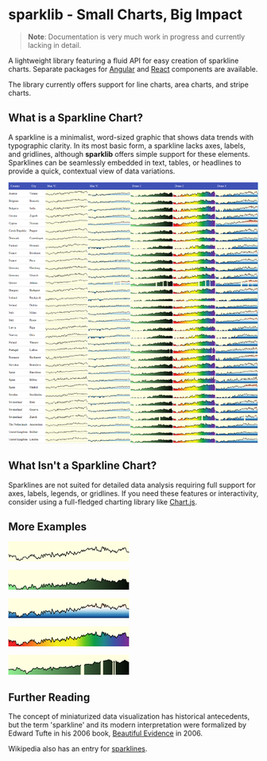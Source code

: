 # sparklib - Small Charts, Big Impact

> **Note**: Documentation is very much work in progress and currently lacking in detail.

A lightweight library featuring a fluid API for easy creation of sparkline charts. Separate packages for [Angular](https://www.npmjs.com/package/ngx-sparklib) and [React](https://www.npmjs.com/package/react-sparklib) components are available.

The library currently offers support for line charts, area charts, and stripe charts.

## What is a Sparkline Chart?

A sparkline is a minimalist, word-sized graphic that shows data trends with typographic clarity. In its most basic form, a sparkline lacks axes, labels, and gridlines, although **sparklib** offers simple support for these elements. Sparklines can be seamlessly embedded in text, tables, or headlines to provide a quick, contextual view of data variations.

![Basic line chart](docs/images/sparklib-weather-table.png)

## What Isn't a Sparkline Chart?

Sparklines are not suited for detailed data analysis requiring full support for axes, labels, legends, or gridlines. If you need these features or interactivity, consider using a full-fledged charting library like [Chart.js](https://www.chartjs.org/).

## More Examples

![Basic line chart](docs/images/sl-ac-g-weather-0.png)

![Basic line chart](docs/images/sl-ac-g-weather-2.png)

![Basic line chart](docs/images/sl-ac-g-weather-3.png)

![Basic line chart](docs/images/sl-ac-g-weather-1.png)

![Basic line chart](docs/images/sl-ac-g-weather-gaps-0.png)

## Further Reading

The concept of miniaturized data visualization has historical antecedents, but the term 'sparkline' and its modern interpretation were formalized by Edward Tufte in his 2006 book, [Beautiful Evidence](https://www.edwardtufte.com/bboard/q-and-a-fetch-msg?msg_id=0001OR) in 2006.

Wikipedia also has an entry for [sparklines](https://en.wikipedia.org/wiki/Sparkline).
